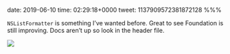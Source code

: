 date: 2019-06-10
time: 02:29:18+0000
tweet: 1137909572381872128
%%%

`NSListFormatter` is something I’ve wanted before. Great to see Foundation is still improving. Docs aren’t up so look in the header file.

![](D8qqtVgWsAAqOyw.jpg)
